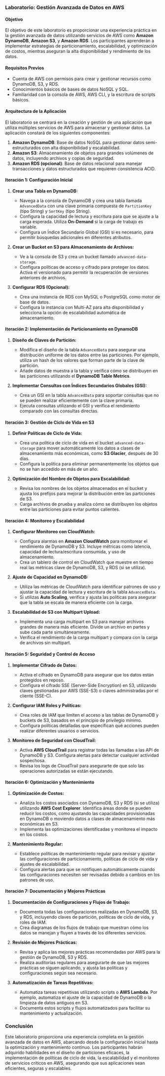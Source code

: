 ### Laboratorio: Gestión Avanzada de Datos en AWS

#### Objetivo

El objetivo de este laboratorio es proporcionar una experiencia práctica en la gestión avanzada de datos utilizando servicios de AWS como **Amazon DynamoDB**, **Amazon S3**, y **Amazon RDS**. Los participantes aprenderán a implementar estrategias de particionamiento, escalabilidad, y optimización de costos, mientras aseguran la alta disponibilidad y rendimiento de los datos.

#### Requisitos Previos

- Cuenta de AWS con permisos para crear y gestionar recursos como DynamoDB, S3, y RDS.
- Conocimientos básicos de bases de datos NoSQL y SQL.
- Familiaridad con la consola de AWS, AWS CLI, y la escritura de scripts básicos.

#### Arquitectura de la Aplicación

El laboratorio se centrará en la creación y gestión de una aplicación que utiliza múltiples servicios de AWS para almacenar y gestionar datos. La aplicación constará de los siguientes componentes:

1. **Amazon DynamoDB**: Base de datos NoSQL para gestionar datos semi-estructurados con alta disponibilidad y escalabilidad.
2. **Amazon S3**: Almacenamiento de objetos para grandes volúmenes de datos, incluyendo archivos y copias de seguridad.
3. **Amazon RDS (opcional)**: Base de datos relacional para manejar transacciones y datos estructurados que requieren consistencia ACID.

#### Iteración 1: Configuración Inicial

1. **Crear una Tabla en DynamoDB:**
   - Navega a la consola de DynamoDB y crea una tabla llamada `AdvancedData` con una clave primaria compuesta de `PartitionKey` (tipo String) y `SortKey` (tipo String).
   - Configura la capacidad de lectura y escritura para que se ajuste a la carga esperada. Utiliza **On-Demand** si la carga de trabajo es variable.
   - Configura un Índice Secundario Global (GSI) si es necesario, para permitir búsquedas adicionales en diferentes atributos.

2. **Crear un Bucket en S3 para Almacenamiento de Archivos:**
   - Ve a la consola de S3 y crea un bucket llamado `advanced-data-storage`.
   - Configura políticas de acceso y cifrado para proteger los datos. Activa el versionado para permitir la recuperación de versiones anteriores de archivos.

3. **Configurar RDS (Opcional):**
   - Crea una instancia de RDS con MySQL o PostgreSQL como motor de base de datos.
   - Configura la instancia con Multi-AZ para alta disponibilidad y selecciona la opción de escalabilidad automática de almacenamiento.

#### Iteración 2: Implementación de Particionamiento en DynamoDB

1. **Diseño de Claves de Partición:**
   - Modifica el diseño de la tabla `AdvancedData` para asegurar una distribución uniforme de los datos entre las particiones. Por ejemplo, utiliza un hash de los valores que forman parte de la clave de partición.
   - Añade datos de muestra a la tabla y verifica cómo se distribuyen en las particiones utilizando el **DynamoDB Table Metrics**.

2. **Implementar Consultas con Índices Secundarios Globales (GSI):**
   - Crea un GSI en la tabla `AdvancedData` para soportar consultas que no se pueden realizar eficientemente con la clave primaria.
   - Ejecuta consultas utilizando el GSI y verifica el rendimiento comparado con las consultas directas.

#### Iteración 3: Gestión de Ciclo de Vida en S3

1. **Definir Políticas de Ciclo de Vida:**
   - Crea una política de ciclo de vida en el bucket `advanced-data-storage` para mover automáticamente los datos a clases de almacenamiento más económicas, como **S3 Glacier**, después de 30 días.
   - Configura la política para eliminar permanentemente los objetos que no se han accedido en más de un año.

2. **Optimización del Nombre de Objetos para Escalabilidad:**
   - Revisa los nombres de los objetos almacenados en el bucket y ajusta los prefijos para mejorar la distribución entre las particiones de S3.
   - Carga archivos de prueba y analiza cómo se distribuyen los objetos entre las particiones para evitar puntos calientes.

#### Iteración 4: Monitoreo y Escalabilidad

1. **Configurar Monitoreo con CloudWatch:**
   - Configura alarmas en **Amazon CloudWatch** para monitorear el rendimiento de DynamoDB y S3. Incluye métricas como latencia, capacidad de lectura/escritura consumida, y uso de almacenamiento.
   - Crea un tablero de control en CloudWatch que muestre en tiempo real las métricas clave de DynamoDB, S3, y RDS (si se utiliza).

2. **Ajuste de Capacidad en DynamoDB:**
   - Utiliza las métricas de CloudWatch para identificar patrones de uso y ajustar la capacidad de lectura y escritura de la tabla `AdvancedData`.
   - Si utilizas **Auto Scaling**, verifica y ajusta las políticas para asegurar que la tabla se escala de manera eficiente con la carga.

3. **Escalabilidad de S3 con Multipart Upload:**
   - Implementa una carga multipart en S3 para manejar archivos grandes de manera más eficiente. Divide un archivo en partes y sube cada parte simultáneamente.
   - Verifica el rendimiento de la carga multipart y compara con la carga de archivos sin multipart.

#### Iteración 5: Seguridad y Control de Acceso

1. **Implementar Cifrado de Datos:**
   - Activa el cifrado en DynamoDB para asegurar que los datos están protegidos en reposo.
   - Configura el cifrado SSE (Server-Side Encryption) en S3, utilizando claves gestionadas por AWS (SSE-S3) o claves administradas por el cliente (SSE-C).

2. **Configurar IAM Roles y Políticas:**
   - Crea roles de IAM que limiten el acceso a las tablas de DynamoDB y buckets de S3, basados en el principio de privilegio mínimo.
   - Configura políticas detalladas que especifican qué acciones pueden realizar diferentes usuarios o servicios.

3. **Monitoreo de Seguridad con CloudTrail:**
   - Activa **AWS CloudTrail** para registrar todas las llamadas a las API de DynamoDB y S3. Configura alertas para detectar cualquier actividad sospechosa.
   - Revisa los logs de CloudTrail para asegurarte de que solo las operaciones autorizadas se están ejecutando.

#### Iteración 6: Optimización y Mantenimiento

1. **Optimización de Costos:**
   - Analiza los costos asociados con DynamoDB, S3 y RDS (si se utiliza) utilizando **AWS Cost Explorer**. Identifica áreas donde se pueden reducir los costos, como ajustando las capacidades provisionadas en DynamoDB o moviendo datos a clases de almacenamiento más económicas en S3.
   - Implementa las optimizaciones identificadas y monitorea el impacto en los costos.

2. **Mantenimiento Regular:**
   - Establece políticas de mantenimiento regular para revisar y ajustar las configuraciones de particionamiento, políticas de ciclo de vida y ajustes de escalabilidad.
   - Configura alertas para que se notifiquen automáticamente cuando las configuraciones necesiten ser revisadas debido a cambios en los patrones de uso.

#### Iteración 7: Documentación y Mejores Prácticas

1. **Documentación de Configuraciones y Flujos de Trabajo:**
   - Documenta todas las configuraciones realizadas en DynamoDB, S3, y RDS, incluyendo claves de partición, políticas de ciclo de vida, y roles de IAM.
   - Crea diagramas de los flujos de trabajo que muestran cómo los datos se manejan y fluyen a través de los diferentes servicios.

2. **Revisión de Mejores Prácticas:**
   - Revisa y aplica las mejores prácticas recomendadas por AWS para la gestión de DynamoDB, S3 y RDS.
   - Realiza auditorías regulares para asegurarte de que las mejores prácticas se siguen aplicando, y ajusta las políticas y configuraciones según sea necesario.

3. **Automatización de Tareas Repetitivas:**
   - Automatiza tareas repetitivas utilizando scripts o **AWS Lambda**. Por ejemplo, automatiza el ajuste de la capacidad de DynamoDB o la limpieza de datos antiguos en S3.
   - Documenta estos scripts y flujos automatizados para facilitar su mantenimiento y actualización.

### Conclusión

Este laboratorio proporciona una experiencia completa en la gestión avanzada de datos en AWS, abarcando desde la configuración inicial hasta la optimización y mantenimiento continuo. Los participantes habrán adquirido habilidades en el diseño de particiones eficaces, la implementación de políticas de ciclo de vida, la escalabilidad y el monitoreo de servicios críticos en AWS, asegurando que sus aplicaciones sean eficientes, seguras y escalables.
